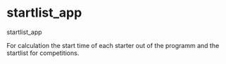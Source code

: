 # startlist_app
startlist_app

For calculation the start time of each starter out of the programm and the startlist for competitions.
